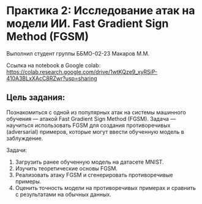 # Практика 2: Исследование атак на модели ИИ. Fast Gradient Sign Method (FGSM)
Выполнил студент группы ББМО-02-23 Макаров М.М.

Ссылка на notebook в Google colab: https://colab.research.google.com/drive/1wtKQze9_xyRSiP-410A3BLxXAcC8RZwr?usp=sharing

## Цель задания:

Познакомиться с одной из популярных атак на системы машинного обучения — атакой Fast Gradient
Sign Method (FGSM). Задача — научиться использовать FGSM для создания противоречивых (adversarial)
примеров, которые могут ввести обученную модель в заблуждение.

Задачи:

  1. Загрузить ранее обученную модель на датасете MNIST.
  2. Изучить теоретические основы FGSM.
  3. Реализовать атаку FGSM и сгенерировать противоречивые примеры.
  4. Оценить точность модели на противоречивых примерах и сравнить с результатами на обычных данных.